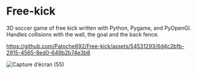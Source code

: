 # Free-kick
3D soccer game of free kick written with Python, Pygame, and PyOpenGl.
Handles collisions with the wall, the goal and the back fence.

https://github.com/Patoche692/Free-kick/assets/54531293/6d4c2bfb-2915-4565-8ed0-649b2b74e3b8

![Capture d’écran (55)](https://github.com/Patoche692/Free-kick/assets/54531293/aa213f25-f955-417d-8472-a9c79ccccb63)
